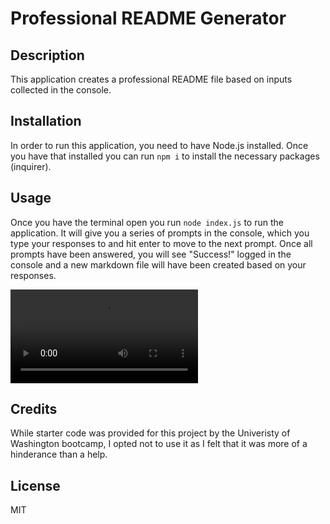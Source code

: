 # Professional README Generator

## Description
This application creates a professional README file based on inputs collected in the console.

## Installation
In order to run this application, you need to have Node.js installed. Once you have that installed you can run <code>npm i</code>  to install the necessary packages (inquirer).

## Usage
Once you have the terminal open you run <code>node index.js</code> to run the application. It will give you a series of prompts in the console, which you type your responses to and hit enter to move to the next prompt. Once all prompts have been answered, you will see "Success!" logged in the console and a new markdown file will have been created based on your responses. 

![Video Demo](./Professional%20README%20Generator%20DEMO.webm)

## Credits
While starter code was provided for this project by the Univeristy of Washington bootcamp, I opted not to use it as I felt that it was more of a hinderance than a help. 

## License
MIT
